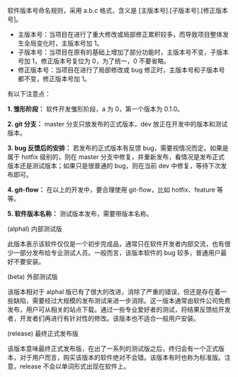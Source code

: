 软件版本号命名规则，采用 a.b.c 格式，含义是 [主版本号].[子版本号].[修正版本号]。

- 主版本号：当项目在进行了重大修改或局部修正累积较多，而导致项目整体发生全局变化时，主版本号加 1。
- 子版本号：当项目在原有的基础上增加了部分功能时，主版本号不变，子版本号加 1，修正版本号复位为 0，为了统一，0 不要省略。
- 修正版本号：当项目在进行了局部修改或 bug 修正时，主版本号和子版本号都不变，修正版本号加 1。

有以下注意点：

**1. 雏形阶段：** 软件开发雏形阶段，a 为 0，第一个版本为 0.1.0。

**2. git 分支：** master 分支只放发布的正式版本，dev 放正在开发中的版本和测试版本。

**3. bug 反馈后的安排：** 若发布的正式版本有反馈 bug，需要视情况而定。如果是属于 hotfix 级别的，则在 master 分支中修复，并重新发布，看情况是发布正式版本还是测试版本；如果只是很普通的 bug，则在当前 dev 中修复，等待下次发布即可。

**4. git-flow：** 在以上的开发中，要合理使用 git-flow，比如 hotfix、feature 等等。

**5. 软件版本名称：** 测试版本发布，需要带版本名称。

(alphal) 内部测试版

此版本表示该软件仅仅是一个初步完成品，通常只在软件开发者内部交流，也有很少一部分发布给专业测试人员。一般而言，该版本软件的 bug 较多，普通用户最好不要安装。

(beta) 外部测试版

该版本相对于 alphal 版已有了很大的改进，消除了严重的错误，但还是存在着一些缺陷，需要经过大规模的发布测试来进一步消除。这一版本通常由软件公司免费发布，用户可从相关的站点下载。通过一些专业爱好者的测试，将结果反馈给开发者，开发者们再进行有针对性的修改。该版本也不适合一般用户安装。

(release) 最终正式发布版

该版本意味最终正式发布版，在出了一系列的测试版之后，终归会有一个正式版本，对于用户而言，购买该版本的软件绝对不会错。该版本有时也称为标准版。注意，release 不会以单词形式出现在软件上。
